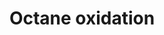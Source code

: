 ---
annotations:
- id: PW:0001379
  parent: classic metabolic pathway
  type: Pathway Ontology
  value: octane oxidation pathway
authors:
- J.Heckman
- MaintBot
- Ddigles
- Egonw
description: ''
last-edited: 2013-07-11
organisms:
- Saccharomyces cerevisiae
redirect_from:
- /index.php/Pathway:WP552
- /instance/WP552
revision: null
schema-jsonld:
- '@context': https://schema.org/
  '@id': https://wikipathways.github.io/pathways/WP552.html
  '@type': Dataset
  creator:
    '@type': Organization
    name: WikiPathways
  description: ''
  keywords:
  - 1-Octanol
  - ATP
  - Coenzyme A
  - FAA1
  - FAA2
  - FAA3
  - FAA4
  - FAT1
  - NADH
  - octane
  - octanoate
  - octanol
  - octanoyl-CoA
  - pyrophosphate
  license: CC0
  name: Octane oxidation
seo: CreativeWork
title: Octane oxidation
wpid: WP552
---